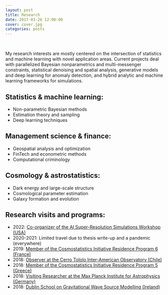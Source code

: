 ```yaml
---
layout: post
title: Research
date: 2017-03-26 12:00:00
cover: cover.jpg
categories: posts
---
```



<br>

<!--
My research covers the intersection of machine learning and statistics with domain applications under the broad umbrella of predictive analytics. Current interests include market microstructure and information efficiency in emerging markets, geospatial analysis and simulation-based approaches to crime prevention, and impacts from healthcare crises and technology infrastructure disruptions.

## Machine learning & statistics

* Non-parametric Bayesian methods
* Estimation theory and sampling
* Deep learning techniques

## OR & public resource allocation

* Geospatial analysis and simulations
* Healthcare analytics and policy
* Quantitative criminology

## Finance & asset management

* FinTech and infrastructure disruption
* Efficiency in emerging markets
* Econometric forecasting

## Research visits and programs:

* 2022: [Co-organizer of the AI Super-Resolution Simulations Workshop (USA)](https://events.mcs.cmu.edu/aisrs22/)
* 2020-2021: Limited travel due to thesis write-up and a pandemic (everywhere)
* 2019: [Member of the Cosmostatistics Initiative Residence Program 6 (France)](https://cosmostatistics-initiative.org/residence-programs/crp6/)
* 2018: [Observer at the Cerro Tololo Inter-American Observatory (Chile)](http://www.ctio.noao.edu/noao)
* 2018: [Member of the Cosmostatistics Initiative Residence Program 5 (Greece)](https://cosmostatistics-initiative.org/residence-programs/coin-residence-program-5-chania-greece/)
* 2018: [Visiting Researcher at the Max Planck Institute for Astrophysics (Germany)](https://www.mpa-garching.mpg.de)
* 2018: [Dublin School on Gravitational Wave Source Modelling (Ireland)](https://maths.ucd.ie/dsgwsm)
-->

My research interests are mostly centered on the intersection of statistics and machine learning with novel application areas. Current projects deal with parallelized Bayesian nonparametrics and multi-messenger constraints, statistical denoising and spatial analysis, generative models and deep learning for anomaly detection, and hybrid analytic and machine learning frameworks for simulations.

## Statistics & machine learning:

* Non-parametric Bayesian methods
* Estimation theory and sampling
* Deep learning techniques

## Management science & finance:

* Geospatial analysis and optimization
* FinTech and econometric methods
* Computational criminology

## Cosmology & astrostatistics:

* Dark energy and large-scale structure
* Cosmological parameter estimation
* Galaxy formation and evolution

## Research visits and programs:

* 2022: [Co-organizer of the AI Super-Resolution Simulations Workshop (USA)](https://events.mcs.cmu.edu/aisrs22/)
* 2020-2021: Limited travel due to thesis write-up and a pandemic (everywhere)
* 2019: [Member of the Cosmostatistics Initiative Residence Program 6 (France)](https://cosmostatistics-initiative.org/residence-programs/crp6/)
* 2018: [Observer at the Cerro Tololo Inter-American Observatory (Chile)](http://www.ctio.noao.edu/noao)
* 2018: [Member of the Cosmostatistics Initiative Residence Program 5 (Greece)](https://cosmostatistics-initiative.org/residence-programs/coin-residence-program-5-chania-greece/)
* 2018: [Visiting Researcher at the Max Planck Institute for Astrophysics (Germany)](https://www.mpa-garching.mpg.de)
* 2018: [Dublin School on Gravitational Wave Source Modelling (Ireland)](https://maths.ucd.ie/dsgwsm)

<br>
